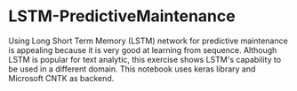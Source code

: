 # LSTM-PredictiveMaintenance

Using Long Short Term Memory (LSTM) network for predictive maintenance is appealing because it is very good at learning from sequence. Although LSTM is popular for text analytic, this exercise shows LSTM's capability to be used in a different domain. This notebook uses keras library and Microsoft CNTK as backend.
